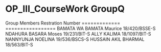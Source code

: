 OP_III_CourseWork
GroupQ
======

Group Members                    Restration Number
=============                    =================
BAMATA WA BAMATA Maurice             18/420/BSSE-S
NDAHURA BASARA Moses                 19/231/BIT-S
ALLY KALIMA                          18/1097/BIT-S
NANNYUNJA NOELINA                    19/536/BSCS-S
HUSSAIN AKIL BHARMAL                 18/563/BIT-S

